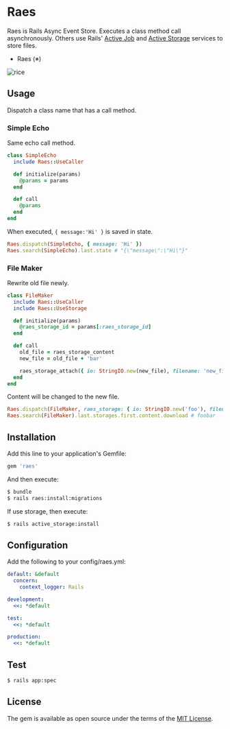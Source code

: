 # Raes

Raes is Rails Async Event Store. Executes a class method call asynchronously.
Others use Rails' [Active Job](https://edgeguides.rubyonrails.org/active_job_basics.html) and [Active Storage](https://edgeguides.rubyonrails.org/active_storage_overview.html) services to store files.

- Raes (※)

![rice](https://4.bp.blogspot.com/-q86BWyQStFw/WWNAvW36HNI/AAAAAAABFWc/hzm92utRk6AJzd0z2sRYc_WYJ-n3jQKNQCLcBGAs/s100/kome_hakumai.png)

## Usage

Dispatch a class name that has a call method.

### Simple Echo

Same echo call method.

```ruby
class SimpleEcho
  include Raes::UseCaller

  def initialize(params)
    @params = params
  end

  def call
    @params
  end
end
```

When executed, `{ message:'Hi' }` is saved in state.

```ruby
Raes.dispatch(SimpleEcho, { message: 'Hi' })
Raes.search(SimpleEcho).last.state # "{\"message\":\"Hi\"}"
```

### File Maker

Rewrite old file newly.

```ruby
class FileMaker
  include Raes::UseCaller
  include Raes::UseStorage

  def initialize(params)
    @raes_storage_id = params[:raes_storage_id]
  end

  def call
    old_file = raes_storage_content
    new_file = old_file + 'bar'

    raes_storage_attach({ io: StringIO.new(new_file), filename: 'new_file.txt', content_type: 'text/plain' })
  end
end
```

Content will be changed to the new file.

```ruby
Raes.dispatch(FileMaker, raes_storage: { io: StringIO.new('foo'), filename: 'old_file.txt', content_type: 'text/plain' })
Raes.search(FileMaker).last.storages.first.content.download # foobar
```

## Installation

Add this line to your application's Gemfile:

```ruby
gem 'raes'
```

And then execute:

```bash
$ bundle
$ rails raes:install:migrations
```

If use storage, then execute:

```bash
$ rails active_storage:install
```

## Configuration

Add the following to your config/raes.yml:

```yaml
default: &default
  concern:
    context_logger: Rails

development:
  <<: *default

test:
  <<: *default

production:
  <<: *default
```

## Test

```bash
$ rails app:spec
```

## License

The gem is available as open source under the terms of the [MIT License](https://opensource.org/licenses/MIT).
